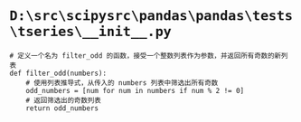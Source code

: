 # `D:\src\scipysrc\pandas\pandas\tests\tseries\__init__.py`

```
# 定义一个名为 filter_odd 的函数，接受一个整数列表作为参数，并返回所有奇数的新列表
def filter_odd(numbers):
    # 使用列表推导式，从传入的 numbers 列表中筛选出所有奇数
    odd_numbers = [num for num in numbers if num % 2 != 0]
    # 返回筛选出的奇数列表
    return odd_numbers
```